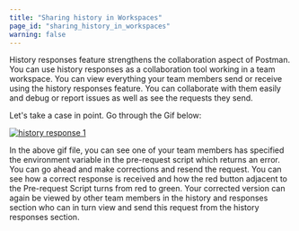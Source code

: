 ```yaml
---
title: "Sharing history in Workspaces"
page_id: "sharing_history_in_workspaces"
warning: false
---
```


 History responses feature strengthens the collaboration aspect of Postman. You can use history responses as a collaboration tool working in a team workspace. You can view everything your team members send or receive using the history responses feature. You can collaborate with them easily and debug or report issues as well as see the requests they send. 

 Let's take a case in point. Go through the Gif below:

 [![history response 1](https://s3.amazonaws.com/postman-static-getpostman-com/postman-docs/History_Response.gif)](https://s3.amazonaws.com/postman-static-getpostman-com/postman-docs/History_Response.gif)

 In the above gif file, you can see one of your team members has specified the environment variable in the pre-request script which returns an error. You can go ahead and make corrections and resend the request. You can see how a correct response is received and how the red button adjacent to the Pre-request Script turns from red to green. Your corrected version can again be viewed by other team members in the history and responses section who can in turn view and send this request from the history responses section. 








